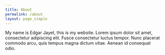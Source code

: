 ```yaml
---
title: About
permalink: /about
layout: page_simple
---
```


My name is Edgar Jayet, this is my website.
Lorem ipsum dolor sit amet, consectetur adipiscing elit. Fusce consectetur luctus tempor. Nunc placerat commodo arcu, quis tempus magna dictum vitae. Aenean id consequat odio.
